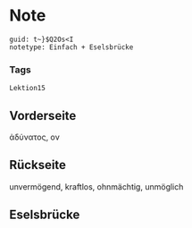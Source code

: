 # Note
```
guid: t~}$Q2Os<I
notetype: Einfach + Eselsbrücke
```

### Tags
```
Lektion15
```

## Vorderseite
ἀδύνατος, ον

## Rückseite
unvermögend, kraftlos, ohnmächtig, unmöglich

## Eselsbrücke

